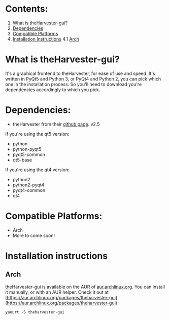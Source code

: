 # Contents:

1. [What is theHarvester-gui?](#what-is-theharvester-gui)
2. [Dependencies](#dependencies)
3. [Compatible Platforms](#compatible-platforms)
4. [Installation Instructions](#installation-instructions)
    4.1 [Arch](#arch) 

# What is theHarvester-gui?

It's a graphical frontend to theHarvester, for ease of use and speed. It's written in PyQt5 and Python 3, or PyQt4 and Python 2, you can pick which one in the installation process. So you'll need to download you're dependencies accordingly to which you pick.

# Dependencies:

* theHarvester from their [github page](http://github.com/laramies/theHarvester). v2.5

If you're using the qt5 version:

* python
* python-pyqt5
* pyqt5-common
* qt5-base

If you're using the qt4 version:

* python2
* python2-pyqt4
* pyqt4-common
* qt4

# Compatible Platforms:

* Arch
* More to come soon!

# Installation instructions
## Arch

theHarvester-gui is available on the AUR of [aur.archlinux.org](http://aur.archlinux.org). You can install it manually, or with an AUR helper. Check it out at [https://aur.archlinux.org/packages/theharvester-gui](https://aur.archlinux.org/packages/theharvester-gui)

`yaourt -S theharvester-gui` 
